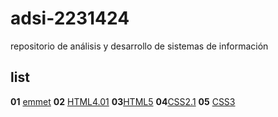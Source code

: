 # adsi-2231424
repositorio  de  análisis y desarrollo de sistemas de información

## list

**01** [emmet](01-emmet/)
**02** [HTML4.01](02-HTML4.01/)
**03**[HTML5](03-HTML5/)
**04**[CSS2.1](04-CSS2.1/)
**05** [CSS3](05-CSS3/)